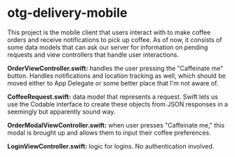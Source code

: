 # otg-delivery-mobile

This project is the mobile client that users interact with to make coffee orders and receive notifications to pick up coffee. As of now, it consists of some data models that can ask our server for information on pending requests and view controllers that handle user interactions.

**OrderViewController.swift:** handles the user pressing the "Caffeinate me" button. Handles notifications and location tracking as well, which should be moved either to App Delegate or some better place that I'm not aware of.

**CoffeeRequest.swift:** data model that represents a request. Swift lets us use the Codable interface to create these objects from JSON responses in a seemingly but apparently sound way.

**OrderModalViewController.swift:** when user presses "Caffeinate me," this modal is brought up and allows them to input their coffee preferences.

**LoginViewController.swift:** logic for logins. No authentication involved.
